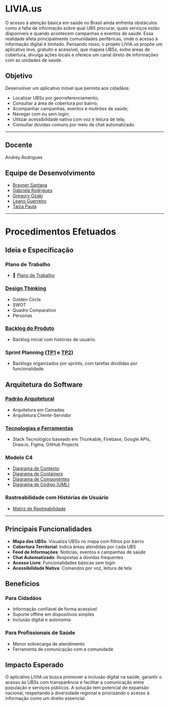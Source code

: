 # LIVIA.us

O acesso à atenção básica em saúde no Brasil ainda enfrenta obstáculos como a falta de informação sobre qual UBS procurar, quais serviços estão disponíveis e quando acontecem campanhas e eventos de saúde. Essa realidade afeta principalmente comunidades periféricas, onde o acesso à informação digital é limitado. Pensando nisso, o projeto LIVIA.us propõe um aplicativo leve, gratuito e acessível, que mapeia UBSs, exibe áreas de cobertura, divulga ações locais e oferece um canal direto de informações com as unidades de saúde.

## Objetivo

Desenvolver um aplicativo móvel que permita aos cidadãos:
- Localizar UBSs por georreferenciamento;
- Consultar a área de cobertura por bairro;
- Acompanhar campanhas, eventos e mutirões de saúde;
- Navegar com ou sem login;
- Utilizar acessibilidade nativa com voz e leitura de tela;
- Consultar dúvidas comuns por meio de chat automatizado.

---

## Docente
Andrey Rodrigues

## Equipe de Desenvolvimento

- [Brayner Santana](https://github.com/braynersant)
- [Gabriela Rodrigues](https://github.com/Grc31)
- [Gregory Ozaki](https://github.com/gregoryozaki)
- [Leano Guerreiro](https://github.com/leanoguerreiro)
- [Taíza Paula](https://github.com/taizaoliveira)  

---

# Procedimentos Efetuados

## Ideia e Especificação

### Plano de Trabalho
- :page_facing_up: [Plano de Trabalho](https://github.com/taizaoliveira/Projeto-Engenharia-A/blob/main/SPRINT%201/1%20-%20Plano%20de%20Trabalho/Plano_de_Trabalho.md)

### [Design Thinking](https://github.com/taizaoliveira/Projeto-Engenharia-A/tree/main/SPRINT%201/2%20-%20Design%20Thinking)
- Golden Circle
- SWOT
- Quadro Comparativo
- Personas

### [Backlog do Produto](https://github.com/users/taizaoliveira/projects/2/views/1)
- Backlog inicial com histórias de usuário.

### Sprint Planning ([TP1](https://github.com/users/taizaoliveira/projects/5/views/1) e [TP2](https://github.com/users/taizaoliveira/projects/8/views/1))
- Backlogs organizados por sprints, com tarefas divididas por funcionalidade.

## Arquitetura do Software

### [Padrão Arquitetural](https://github.com/taizaoliveira/Projeto-Engenharia-A/blob/main/SPRINT%202/Arquitetura%20do%20Software/1%20-%20Padr%C3%A3o%20Arquitetural/Padrao_Arquitetural.md)
- Arquitetura em Camadas
- Arquitetura Cliente-Servidor

### [Tecnologias e Ferramentas](https://github.com/taizaoliveira/Projeto-Engenharia-A/blob/main/SPRINT%202/Arquitetura%20do%20Software/2%20-%20Tecnologias%20e%20Ferramentas/Tecnologias_e_Ferramentas.md)
- Stack Tecnológico baseado em Thunkable, Firebase, Google APIs, Draw.io, Figma, GitHub Projects

### Modelo C4
- [Diagrama de Contexto](https://github.com/taizaoliveira/Projeto-Engenharia-A/blob/main/SPRINT%202/Arquitetura%20do%20Software/3%20-%20Arquitetura%20Modelo%20C4/1_Diagrama_de_Contexto.md)
- [Diagrama de Containers](https://github.com/taizaoliveira/Projeto-Engenharia-A/blob/main/SPRINT%202/Arquitetura%20do%20Software/3%20-%20Arquitetura%20Modelo%20C4/2_Diagrama_de_Containers.md)
- [Diagrama de Componentes](https://github.com/taizaoliveira/Projeto-Engenharia-A/blob/main/SPRINT%202/Arquitetura%20do%20Software/3%20-%20Arquitetura%20Modelo%20C4/3_Diagrama_de_Componentes.md)
- [Diagrama de Código (UML)](https://github.com/taizaoliveira/Projeto-Engenharia-A/blob/main/SPRINT%202/Arquitetura%20do%20Software/3%20-%20Arquitetura%20Modelo%20C4/4_Diagrama_de_C%C3%B3digo.md)

### Rastreabilidade com Histórias de Usuário
- [Matriz de Rastreabilidade](https://github.com/taizaoliveira/Projeto-Engenharia-A/blob/main/SPRINT%202/Arquitetura%20do%20Software/4%20-%20Rastreabilidade%20Com%20Hist%C3%B3rias%20do%20Usu%C3%A1rio/Rastreabilidade_Historia_Usuario.md)

---

## Principais Funcionalidades

- **Mapa das UBSs**: Visualiza UBSs no mapa com filtros por bairro
- **Cobertura Territorial**: Indica áreas atendidas por cada UBS
- **Feed de Informações**: Notícias, eventos e campanhas de saúde
- **Chat Automatizado**: Respostas a dúvidas frequentes
- **Acesso Livre**: Funcionalidades básicas sem login
- **Acessibilidade Nativa**: Comandos por voz, leitura de tela

## Benefícios

### Para Cidadãos
- Informação confiável de forma acessível
- Suporte offline em dispositivos simples
- Inclusão digital e autonomia

### Para Profissionais de Saúde
- Menor sobrecarga de atendimento
- Ferramenta de comunicação com a comunidade

## Impacto Esperado

O aplicativo LIVIA.us busca promover a inclusão digital na saúde, garantir o acesso às UBSs com transparência e facilitar a comunicação entre população e serviços públicos. A solução tem potencial de expansão nacional, respeitando a diversidade regional e priorizando o acesso à informação como um direito essencial.

